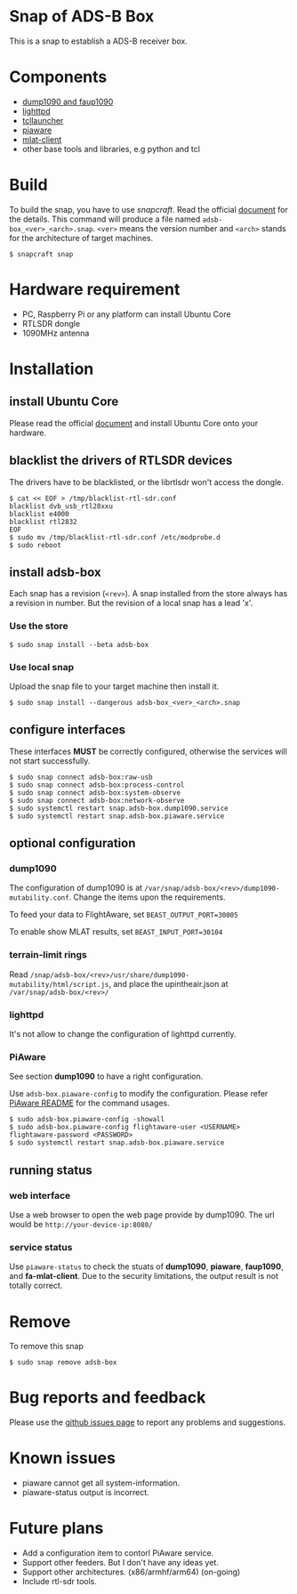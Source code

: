 # Snap of ADS-B Box

This is a snap to establish a ADS-B receiver box.

# Components

* [dump1090 and faup1090](https://github.com/mutability/dump1090/)
* [lighttpd](https://www.lighttpd.net/)
* [tcllauncher](https://github.com/flightaware/tcllauncher/)
* [piaware](https://github.com/flightaware/piaware/)
* [mlat-client](https://github.com/mutability/mlat-client/)
* other base tools and libraries, e.g python and tcl

# Build

To build the snap, you have to use *snapcraft*. Read the official [document](http://snapcraft.io/docs/build-snaps/) for the details. This command will produce a file named `adsb-box_<ver>_<arch>.snap`. `<ver>` means the version number and `<arch>` stands for the architecture of target machines.

````
$ snapcraft snap
````

# Hardware requirement

* PC, Raspberry Pi or any platform can install Ubuntu Core
* RTLSDR dongle
* 1090MHz antenna

# Installation

## install Ubuntu Core

Please read the official [document](https://developer.ubuntu.com/core/get-started) and install Ubuntu Core onto your hardware.

## blacklist the drivers of RTLSDR devices

The drivers have to be blacklisted, or the librtlsdr won't access the dongle.

````
$ cat << EOF > /tmp/blacklist-rtl-sdr.conf
blacklist dvb_usb_rtl28xxu
blacklist e4000
blacklist rtl2832
EOF
$ sudo mv /tmp/blacklist-rtl-sdr.conf /etc/modprobe.d
$ sudo reboot
````

## install adsb-box

Each snap has a revision (`<rev>`). A snap installed from the store always has a revision in number. But the revision of a local snap has a lead 'x'.

### Use the store

````
$ sudo snap install --beta adsb-box
````

### Use local snap

Upload the snap file to your target machine then install it.

````
$ sudo snap install --dangerous adsb-box_<ver>_<arch>.snap
````

## configure interfaces

These interfaces **MUST** be correctly configured, otherwise the services will not start successfully.

````
$ sudo snap connect adsb-box:raw-usb
$ sudo snap connect adsb-box:process-control
$ sudo snap connect adsb-box:system-observe
$ sudo snap connect adsb-box:network-observe
$ sudo systemctl restart snap.adsb-box.dump1090.service
$ sudo systemctl restart snap.adsb-box.piaware.service
````

## optional configuration

### dump1090

The configuration of dump1090 is at `/var/snap/adsb-box/<rev>/dump1090-mutability.conf`.
Change the items upon the requirements.

To feed your data to FlightAware, set `BEAST_OUTPUT_PORT=30005`

To enable show MLAT results, set `BEAST_INPUT_PORT=30104`

### terrain-limit rings

Read `/snap/adsb-box/<rev>/usr/share/dump1090-mutability/html/script.js`, and place the upintheair.json at `/var/snap/adsb-box/<rev>/`

### lighttpd

It's not allow to change the configuration of lighttpd currently.

### PiAware

See section **dump1090** to have a right configuration.

Use `adsb-box.piaware-config` to modify the configuration. Please refer [PiAware README](https://github.com/flightaware/piaware/blob/master/README.md) for the command usages.

````
$ sudo adsb-box.piaware-config -showall
$ sudo adsb-box.piaware-config flightaware-user <USERNAME> flightaware-password <PASSWORD>
$ sudo systemctl restart snap.adsb-box.piaware.service
````

## running status

### web interface

Use a web browser to open the web page provide by dump1090. The url would be `http://your-device-ip:8080/`

### service status

Use `piaware-status` to check the stuats of **dump1090**, **piaware**, **faup1090**, and **fa-mlat-client**. Due to the security limitations, the output result is not totally correct.

# Remove

To remove this snap

````
$ sudo snap remove adsb-box
````

# Bug reports and feedback

Please use the [github issues page](https://github.com/tsunghanliu/adsb-box.snap/issues) to report any problems and suggestions.

# Known issues

* piaware cannot get all system-information.
* piaware-status output is incorrect.

# Future plans

* Add a configuration item to contorl PiAware service.
* Support other feeders. But I don't have any ideas yet.
* Support other architectures. (x86/armhf/arm64) (on-going)
* Include rtl-sdr tools.
